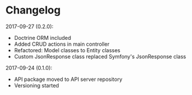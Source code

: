 # Changelog

2017-09-27 (0.2.0):

 - Doctrine ORM included
 - Added CRUD actions in main controller
 - Refactored: Model classes to Entity classes
 - Custom JsonResponse class replaced Symfony's JsonResponse class

2017-09-24 (0.1.0):

 - API package moved to API server repository
 - Versioning started

